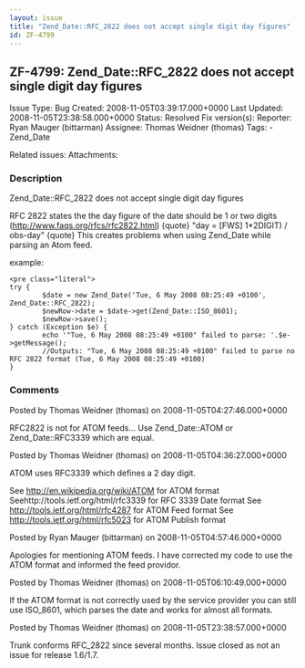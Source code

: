 ```yaml
---
layout: issue
title: "Zend_Date::RFC_2822 does not accept single digit day figures"
id: ZF-4799
---
```


ZF-4799: Zend\_Date::RFC\_2822 does not accept single digit day figures
-----------------------------------------------------------------------

 Issue Type: Bug Created: 2008-11-05T03:39:17.000+0000 Last Updated: 2008-11-05T23:38:58.000+0000 Status: Resolved Fix version(s): 
 Reporter:  Ryan Mauger (bittarman)  Assignee:  Thomas Weidner (thomas)  Tags: - Zend\_Date
 
 Related issues: 
 Attachments: 
### Description

Zend\_Date::RFC\_2822 does not accept single digit day figures

RFC 2822 states the the day figure of the date should be 1 or two digits (<http://www.faqs.org/rfcs/rfc2822.html>) {quote} "day = [FWS] 1\*2DIGIT) / obs-day" {quote} This creates problems when using Zend\_Date while parsing an Atom feed.

example:

 
    <pre class="literal">
    try {
            $date = new Zend_Date('Tue, 6 May 2008 08:25:49 +0100', Zend_Date::RFC_2822);
            $newRow->date = $date->get(Zend_Date::ISO_8601);
            $newRow->save();
    } catch (Exception $e) {
            echo '"Tue, 6 May 2008 08:25:49 +0100" failed to parse: '.$e->getMessage();
            //Outputs: "Tue, 6 May 2008 08:25:49 +0100" failed to parse no RFC 2822 format (Tue, 6 May 2008 08:25:49 +0100)
    }


 

 

### Comments

Posted by Thomas Weidner (thomas) on 2008-11-05T04:27:46.000+0000

RFC2822 is not for ATOM feeds... Use Zend\_Date::ATOM or Zend\_Date::RFC3339 which are equal.

 

 

Posted by Thomas Weidner (thomas) on 2008-11-05T04:36:27.000+0000

ATOM uses RFC3339 which defines a 2 day digit.

See <http://en.wikipedia.org/wiki/ATOM> for ATOM format <a>Seehttp://tools.ietf.org/html/rfc3339</a> for RFC 3339 Date format See <http://tools.ietf.org/html/rfc4287> for ATOM Feed format See <http://tools.ietf.org/html/rfc5023> for ATOM Publish format

 

 

Posted by Ryan Mauger (bittarman) on 2008-11-05T04:57:46.000+0000

Apologies for mentioning ATOM feeds. I have corrected my code to use the ATOM format and informed the feed providor.

 

 

Posted by Thomas Weidner (thomas) on 2008-11-05T06:10:49.000+0000

If the ATOM format is not correctly used by the service provider you can still use ISO\_8601, which parses the date and works for almost all formats.

 

 

Posted by Thomas Weidner (thomas) on 2008-11-05T23:38:57.000+0000

Trunk conforms RFC\_2822 since several months. Issue closed as not an issue for release 1.6/1.7.

 

 